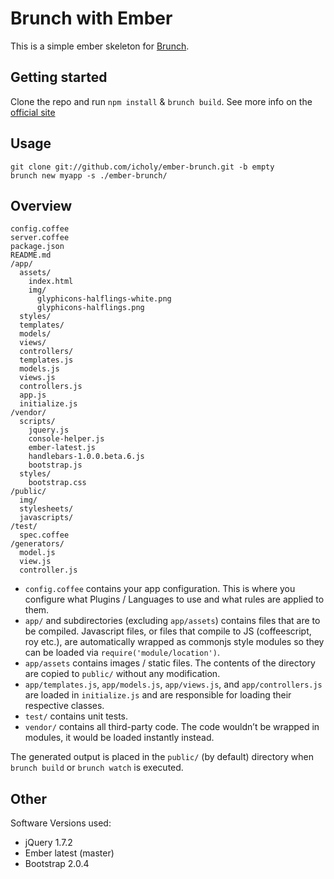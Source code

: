 # Brunch with Ember
This is a simple ember skeleton for [Brunch](http://brunch.io/).

## Getting started

Clone the repo and run `npm install` & `brunch build`.
See more info on the [official site](http://brunch.io)

## Usage

    git clone git://github.com/icholy/ember-brunch.git -b empty
    brunch new myapp -s ./ember-brunch/

## Overview

    config.coffee
    server.coffee
    package.json
    README.md
    /app/
      assets/
        index.html
        img/
          glyphicons-halflings-white.png
          glyphicons-halflings.png
      styles/
      templates/
      models/
      views/
      controllers/
      templates.js
      models.js
      views.js
      controllers.js
      app.js
      initialize.js
    /vendor/
      scripts/
        jquery.js
        console-helper.js
        ember-latest.js
        handlebars-1.0.0.beta.6.js
        bootstrap.js
      styles/
        bootstrap.css
    /public/
      img/
      stylesheets/
      javascripts/
    /test/
      spec.coffee
    /generators/
      model.js
      view.js
      controller.js

* `config.coffee` contains your app configuration. This is where you configure what Plugins / Languages to use and what rules are applied to them.
* `app/` and subdirectories (excluding `app/assets`) contains files that are to be compiled. Javascript files, or files that compile to JS (coffeescript, roy etc.), are automatically wrapped as commonjs style modules so they can be loaded via `require('module/location')`.
* `app/assets` contains images / static files. The contents of the directory are copied to `public/` without any modification.
* `app/templates.js`, `app/models.js`, `app/views.js`, and `app/controllers.js` are loaded in `initialize.js` and are responsible for loading their respective classes.
* `test/` contains unit tests.
* `vendor/` contains all third-party code. The code wouldn’t be wrapped in
modules, it would be loaded instantly instead.

The generated output is placed in the `public/` (by default) directory when `brunch build` or `brunch watch` is executed.

## Other
Software Versions used:

* jQuery 1.7.2
* Ember latest (master)
* Bootstrap 2.0.4
